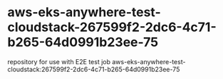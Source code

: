 # aws-eks-anywhere-test-cloudstack-267599f2-2dc6-4c71-b265-64d0991b23ee-75
repository for use with E2E test job aws-eks-anywhere-test-cloudstack:267599f2-2dc6-4c71-b265-64d0991b23ee-75
